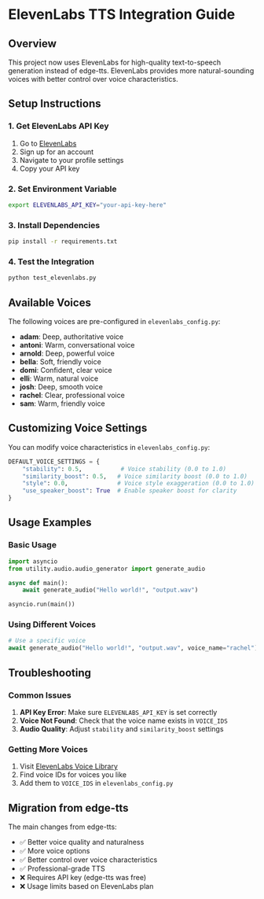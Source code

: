 # ElevenLabs TTS Integration Guide

## Overview
This project now uses ElevenLabs for high-quality text-to-speech generation instead of edge-tts. ElevenLabs provides more natural-sounding voices with better control over voice characteristics.

## Setup Instructions

### 1. Get ElevenLabs API Key
1. Go to [ElevenLabs](https://elevenlabs.io/)
2. Sign up for an account
3. Navigate to your profile settings
4. Copy your API key

### 2. Set Environment Variable
```bash
export ELEVENLABS_API_KEY="your-api-key-here"
```

### 3. Install Dependencies
```bash
pip install -r requirements.txt
```

### 4. Test the Integration
```bash
python test_elevenlabs.py
```

## Available Voices

The following voices are pre-configured in `elevenlabs_config.py`:

- **adam**: Deep, authoritative voice
- **antoni**: Warm, conversational voice  
- **arnold**: Deep, powerful voice
- **bella**: Soft, friendly voice
- **domi**: Confident, clear voice
- **elli**: Warm, natural voice
- **josh**: Deep, smooth voice
- **rachel**: Clear, professional voice
- **sam**: Warm, friendly voice

## Customizing Voice Settings

You can modify voice characteristics in `elevenlabs_config.py`:

```python
DEFAULT_VOICE_SETTINGS = {
    "stability": 0.5,           # Voice stability (0.0 to 1.0)
    "similarity_boost": 0.5,   # Voice similarity boost (0.0 to 1.0)
    "style": 0.0,              # Voice style exaggeration (0.0 to 1.0)
    "use_speaker_boost": True  # Enable speaker boost for clarity
}
```

## Usage Examples

### Basic Usage
```python
import asyncio
from utility.audio.audio_generator import generate_audio

async def main():
    await generate_audio("Hello world!", "output.wav")

asyncio.run(main())
```

### Using Different Voices
```python
# Use a specific voice
await generate_audio("Hello world!", "output.wav", voice_name="rachel")
```

## Troubleshooting

### Common Issues

1. **API Key Error**: Make sure `ELEVENLABS_API_KEY` is set correctly
2. **Voice Not Found**: Check that the voice name exists in `VOICE_IDS`
3. **Audio Quality**: Adjust `stability` and `similarity_boost` settings

### Getting More Voices

1. Visit [ElevenLabs Voice Library](https://elevenlabs.io/voice-library)
2. Find voice IDs for voices you like
3. Add them to `VOICE_IDS` in `elevenlabs_config.py`

## Migration from edge-tts

The main changes from edge-tts:
- ✅ Better voice quality and naturalness
- ✅ More voice options
- ✅ Better control over voice characteristics
- ✅ Professional-grade TTS
- ❌ Requires API key (edge-tts was free)
- ❌ Usage limits based on ElevenLabs plan
